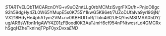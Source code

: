 $START$vELQbTMCARcnOYG+v9uOZmtLLg0rbMCMziSvgrFXQr/h+PnjoO8gc92h59dgHy4ZL0W65YMupE5s0K755Y1kwG5K96et/7UZoDUfaIva9yrl9GjN/VX218HdyHe4phATym2VM+nv0KBHUlToR/Tbln4i62UEQYnsM8fMAA05DY/ug/AR6sWfbn1rIgAWY4Z01zFBoodl0K3AaTJmH6cf954nPNtwcsrLd4GMCRxhSgqHZheTkninqTPpF0yxDvxa$END$
